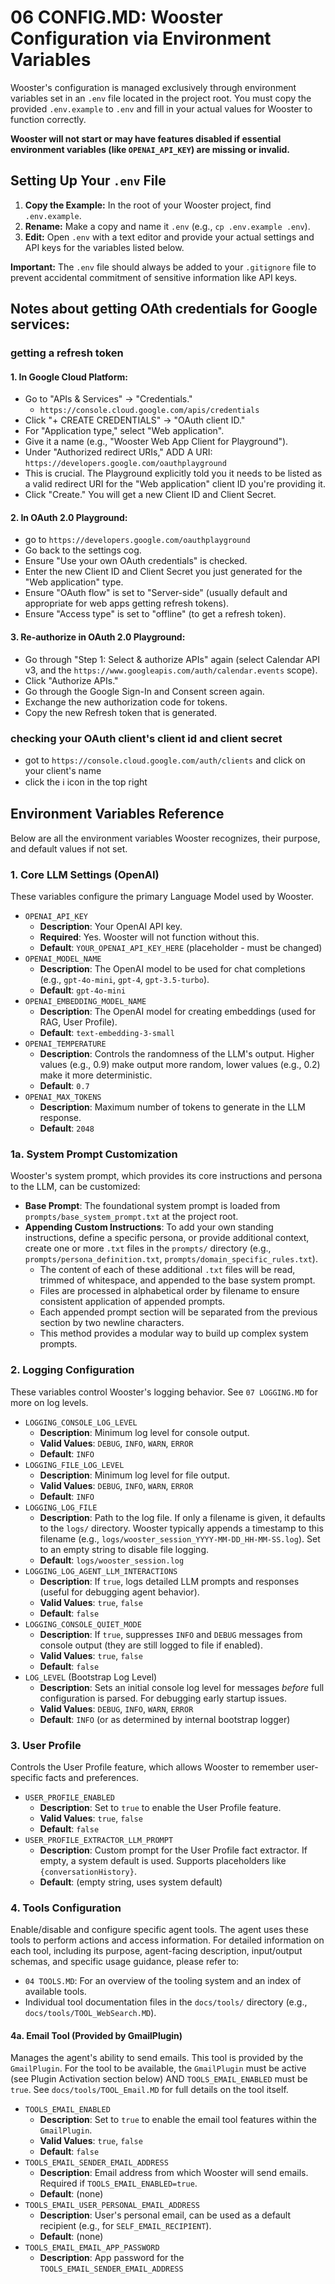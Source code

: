 # 06 CONFIG.MD: Wooster Configuration via Environment Variables

Wooster's configuration is managed exclusively through environment variables set in an `.env` file located in the project root. You must copy the provided `.env.example` to `.env` and fill in your actual values for Wooster to function correctly.

**Wooster will not start or may have features disabled if essential environment variables (like `OPENAI_API_KEY`) are missing or invalid.**

## Setting Up Your `.env` File

1.  **Copy the Example:** In the root of your Wooster project, find `.env.example`.
2.  **Rename:** Make a copy and name it `.env` (e.g., `cp .env.example .env`).
3.  **Edit:** Open `.env` with a text editor and provide your actual settings and API keys for the variables listed below.

**Important:** The `.env` file should always be added to your `.gitignore` file to prevent accidental commitment of sensitive information like API keys.

## Notes about getting OAth credentials for Google services:

### getting a refresh token
#### 1. In Google Cloud Platform:
- Go to "APIs & Services" -> "Credentials."
	- `https://console.cloud.google.com/apis/credentials`
- Click "+ CREATE CREDENTIALS" -> "OAuth client ID."
- For "Application type," select "Web application".
- Give it a name (e.g., "Wooster Web App Client for Playground").
- Under "Authorized redirect URIs," ADD A URI: `https://developers.google.com/oauthplayground`
- This is crucial. The Playground explicitly told you it needs to be listed as a valid redirect URI for the "Web application" client ID you're providing it.
- Click "Create." You will get a new Client ID and Client Secret.
#### 2. In OAuth 2.0 Playground:
- go to `https://developers.google.com/oauthplayground`
- Go back to the settings cog.
- Ensure "Use your own OAuth credentials" is checked.
- Enter the new Client ID and Client Secret you just generated for the "Web application" type.
- Ensure "OAuth flow" is set to "Server-side" (usually default and appropriate for web apps getting refresh tokens).
- Ensure "Access type" is set to "offline" (to get a refresh token).
#### 3. Re-authorize in OAuth 2.0 Playground:
- Go through "Step 1: Select & authorize APIs" again (select Calendar API v3, and the `https://www.googleapis.com/auth/calendar.events` scope).
- Click "Authorize APIs."
- Go through the Google Sign-In and Consent screen again.
- Exchange the new authorization code for tokens.
- Copy the new Refresh token that is generated.

### checking your OAuth client's client id and client secret 
- got to `https://console.cloud.google.com/auth/clients` and click on your client's name
- click the ℹ️ icon in the top right


## Environment Variables Reference

Below are all the environment variables Wooster recognizes, their purpose, and default values if not set.

### 1. Core LLM Settings (OpenAI)

These variables configure the primary Language Model used by Wooster.

-   `OPENAI_API_KEY`
    -   **Description**: Your OpenAI API key.
    -   **Required**: Yes. Wooster will not function without this.
    -   **Default**: `YOUR_OPENAI_API_KEY_HERE` (placeholder - must be changed)
-   `OPENAI_MODEL_NAME`
    -   **Description**: The OpenAI model to be used for chat completions (e.g., `gpt-4o-mini`, `gpt-4`, `gpt-3.5-turbo`).
    -   **Default**: `gpt-4o-mini`
-   `OPENAI_EMBEDDING_MODEL_NAME`
    -   **Description**: The OpenAI model for creating embeddings (used for RAG, User Profile).
    -   **Default**: `text-embedding-3-small`
-   `OPENAI_TEMPERATURE`
    -   **Description**: Controls the randomness of the LLM's output. Higher values (e.g., 0.9) make output more random, lower values (e.g., 0.2) make it more deterministic.
    -   **Default**: `0.7`
-   `OPENAI_MAX_TOKENS`
    -   **Description**: Maximum number of tokens to generate in the LLM response.
    -   **Default**: `2048`

### 1a. System Prompt Customization

Wooster's system prompt, which provides its core instructions and persona to the LLM, can be customized:

-   **Base Prompt**: The foundational system prompt is loaded from `prompts/base_system_prompt.txt` at the project root.
-   **Appending Custom Instructions**: To add your own standing instructions, define a specific persona, or provide additional context, create one or more `.txt` files in the `prompts/` directory (e.g., `prompts/persona_definition.txt`, `prompts/domain_specific_rules.txt`).
    -   The content of each of these additional `.txt` files will be read, trimmed of whitespace, and appended to the base system prompt.
    -   Files are processed in alphabetical order by filename to ensure consistent application of appended prompts.
    -   Each appended prompt section will be separated from the previous section by two newline characters.
    -   This method provides a modular way to build up complex system prompts.

### 2. Logging Configuration

These variables control Wooster's logging behavior. See `07 LOGGING.MD` for more on log levels.

-   `LOGGING_CONSOLE_LOG_LEVEL`
    -   **Description**: Minimum log level for console output.
    -   **Valid Values**: `DEBUG`, `INFO`, `WARN`, `ERROR`
    -   **Default**: `INFO`
-   `LOGGING_FILE_LOG_LEVEL`
    -   **Description**: Minimum log level for file output.
    -   **Valid Values**: `DEBUG`, `INFO`, `WARN`, `ERROR`
    -   **Default**: `INFO`
-   `LOGGING_LOG_FILE`
    -   **Description**: Path to the log file. If only a filename is given, it defaults to the `logs/` directory. Wooster typically appends a timestamp to this filename (e.g., `logs/wooster_session_YYYY-MM-DD_HH-MM-SS.log`). Set to an empty string to disable file logging.
    -   **Default**: `logs/wooster_session.log`
-   `LOGGING_LOG_AGENT_LLM_INTERACTIONS`
    -   **Description**: If `true`, logs detailed LLM prompts and responses (useful for debugging agent behavior).
    -   **Valid Values**: `true`, `false`
    -   **Default**: `false`
-   `LOGGING_CONSOLE_QUIET_MODE`
    -   **Description**: If `true`, suppresses `INFO` and `DEBUG` messages from console output (they are still logged to file if enabled).
    -   **Valid Values**: `true`, `false`
    -   **Default**: `false`
-   `LOG_LEVEL` (Bootstrap Log Level)
    -   **Description**: Sets an initial console log level for messages *before* full configuration is parsed. For debugging early startup issues.
    -   **Valid Values**: `DEBUG`, `INFO`, `WARN`, `ERROR`
    -   **Default**: `INFO` (or as determined by internal bootstrap logger)

### 3. User Profile

Controls the User Profile feature, which allows Wooster to remember user-specific facts and preferences.

-   `USER_PROFILE_ENABLED`
    -   **Description**: Set to `true` to enable the User Profile feature.
    -   **Valid Values**: `true`, `false`
    -   **Default**: `false`
-   `USER_PROFILE_EXTRACTOR_LLM_PROMPT`
    -   **Description**: Custom prompt for the User Profile fact extractor. If empty, a system default is used. Supports placeholders like `{conversationHistory}`.
    -   **Default**: (empty string, uses system default)

### 4. Tools Configuration

Enable/disable and configure specific agent tools. The agent uses these tools to perform actions and access information. For detailed information on each tool, including its purpose, agent-facing description, input/output schemas, and specific usage guidance, please refer to:

- `04 TOOLS.MD`: For an overview of the tooling system and an index of available tools.
- Individual tool documentation files in the `docs/tools/` directory (e.g., `docs/tools/TOOL_WebSearch.MD`).

#### 4a. Email Tool (Provided by GmailPlugin)

Manages the agent's ability to send emails. This tool is provided by the `GmailPlugin`. For the tool to be available, the `GmailPlugin` must be active (see Plugin Activation section below) AND `TOOLS_EMAIL_ENABLED` must be `true`. See `docs/tools/TOOL_Email.MD` for full details on the tool itself.

-   `TOOLS_EMAIL_ENABLED`
    -   **Description**: Set to `true` to enable the email tool features within the `GmailPlugin`.
    -   **Valid Values**: `true`, `false`
    -   **Default**: `false`
-   `TOOLS_EMAIL_SENDER_EMAIL_ADDRESS`
    -   **Description**: Email address from which Wooster will send emails. Required if `TOOLS_EMAIL_ENABLED=true`.
    -   **Default**: (none)
-   `TOOLS_EMAIL_USER_PERSONAL_EMAIL_ADDRESS`
    -   **Description**: User's personal email, can be used as a default recipient (e.g., for `SELF_EMAIL_RECIPIENT`).
    -   **Default**: (none)
-   `TOOLS_EMAIL_EMAIL_APP_PASSWORD`
    -   **Description**: App password for the `TOOLS_EMAIL_SENDER_EMAIL_ADDRESS`